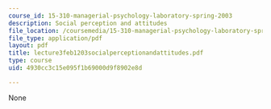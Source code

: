 ```yaml
---
course_id: 15-310-managerial-psychology-laboratory-spring-2003
description: Social perception and attitudes
file_location: /coursemedia/15-310-managerial-psychology-laboratory-spring-2003/4930cc3c15e095f1b69000d9f8902e8d_lecture3feb1203socialperceptionandattitudes.pdf
file_type: application/pdf
layout: pdf
title: lecture3feb1203socialperceptionandattitudes.pdf
type: course
uid: 4930cc3c15e095f1b69000d9f8902e8d

---
```

None